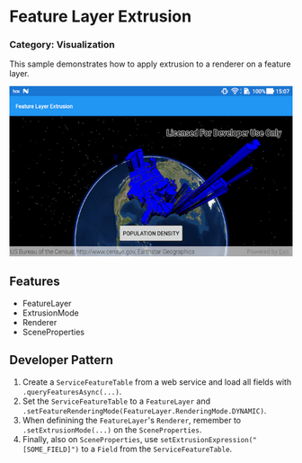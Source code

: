 # Feature Layer Extrusion
### Category: Visualization
This sample demonstrates how to apply extrusion to a renderer on a feature layer.

![Feature Layer Extrusion App](feature-layer-extrusion.png)

## Features
* FeatureLayer
* ExtrusionMode
* Renderer
* SceneProperties

## Developer Pattern

1. Create a `ServiceFeatureTable` from a web service and load all fields with `.queryFeaturesAsync(...)`.
1. Set the `ServiceFeatureTable` to a `FeatureLayer` and `.setFeatureRenderingMode(FeatureLayer.RenderingMode.DYNAMIC)`.
1. When definining the `FeatureLayer`'s `Renderer`, remember to `.setExtrusionMode(...)` on the `SceneProperties`.
1. Finally, also on `SceneProperties`, use `setExtrusionExpression("[SOME_FIELD]")` to a `Field` from the `ServiceFeatureTable`.
